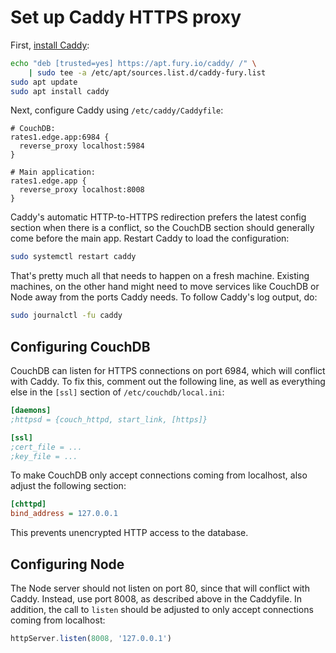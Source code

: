 # Set up Caddy HTTPS proxy

First, [install Caddy](https://caddyserver.com/docs/download):

```sh
echo "deb [trusted=yes] https://apt.fury.io/caddy/ /" \
    | sudo tee -a /etc/apt/sources.list.d/caddy-fury.list
sudo apt update
sudo apt install caddy
```

Next, configure Caddy using `/etc/caddy/Caddyfile`:

```
# CouchDB:
rates1.edge.app:6984 {
  reverse_proxy localhost:5984
}

# Main application:
rates1.edge.app {
  reverse_proxy localhost:8008
}
```

Caddy's automatic HTTP-to-HTTPS redirection prefers the latest config section when there is a conflict, so the CouchDB section should generally come before the main app. Restart Caddy to load the configuration:

```sh
sudo systemctl restart caddy
```

That's pretty much all that needs to happen on a fresh machine. Existing machines, on the other hand might need to move services like CouchDB or Node away from the ports Caddy needs. To follow Caddy's log output, do:

```sh
sudo journalctl -fu caddy
```

## Configuring CouchDB

CouchDB can listen for HTTPS connections on port 6984, which will conflict with Caddy. To fix this, comment out the following line, as well as everything else in the `[ssl]` section of `/etc/couchdb/local.ini`:

```ini
[daemons]
;httpsd = {couch_httpd, start_link, [https]}

[ssl]
;cert_file = ...
;key_file = ...
```

To make CouchDB only accept connections coming from localhost, also adjust the following section:

```ini
[chttpd]
bind_address = 127.0.0.1
```

This prevents unencrypted HTTP access to the database.

## Configuring Node

The Node server should not listen on port 80, since that will conflict with Caddy. Instead, use port 8008, as described above in the Caddyfile. In addition, the call to `listen` should be adjusted to only accept connections coming from localhost:

```js
httpServer.listen(8008, '127.0.0.1')
```